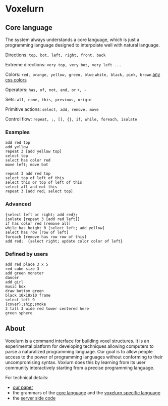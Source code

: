 # Voxelurn

## Core language
The system always understands a core language, which is just a programming language designed to interpolate well with natural language.

Directions:
`top, bot, left, right, front, back`

Extreme directions: `very top, very bot, very left ...`

Colors:
`red, orange, yellow, green, blue`
`white, black, pink, brown`
[any css colors](https://www.w3schools.com/cssref/css_colors.asp)

Operators:
`has, of, not, and, or`
`+, -`

Sets: `all, none, this, previous, origin`

Primitive actions:
`select, add, remove, move`

Control flow: `repeat, ;, [], {}, if, while, foreach, isolate`

### Examples
```
add red top
add yellow
repeat 3 [add yellow top]
select top
select has color red
move left; move bot
```

```
repeat 3 add red top
select top of left of this
select this or top of left of this
select all and not this
repeat 3 [add red; select top]
```

### Advanced

```
{select left or right; add red};
isolate [repeat 3 [add red left]]
if has color red [remove all]
while has height 0 [select left; add yellow]
select has row [row of left]
foreach [remove has row row of this]  
add red;  {select right; update color color of left}
```

### Defined by users

```
add red place 3 x 5
red cube size 3
add green monster
dancer
add girl
music box
draw bottom green
black 10x10x10 frame
select left 9
{cover};ship;smoke
3 tall 3 wide red tower centered here
green sphere
```

## About

Voxelurn is a command interface for building voxel structures.
It is an experimental platform for developing techniques
allowing computers to parse a naturalized programming language.
Our goal is to allow people access
to the power of programming languages
without conforming to their uncompromising syntax.
Voxlurn does this by learning from its user community interactively starting from a precise programming language.

For technical details:
* [our paper](https://arxiv.org/abs/1704.06956)
* the grammars of the [core language](https://github.com/sidaw/sempre-interactive/blob/master/interactive/dal.grammar) and the [voxelurn specific language](https://github.com/sidaw/sempre-interactive/blob/master/interactive/voxelurn.grammar)
* the [server side code](https://github.com/sidaw/sempre-interactive/tree/2.3-codalab)
